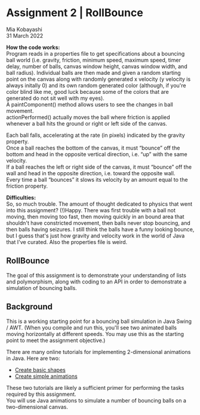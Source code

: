 # Assignment 2 | RollBounce  
Mia Kobayashi  
31 March 2022  

**How the code works:**  
Program reads in a properties file to get specifications about a bouncing ball world (i.e. gravity, friction, minimum speed, maximum speed, timer delay, number of balls, canvas window height, canvas window width, and ball radius).  Individual balls are then made and given a random starting point on the canvas along with randomly generated x velocity (y velocity is always initally 0) and its own random generated color (although, if you're color blind like me, good luck because some of the colors that are generated do not sit well with my eyes).  
A paintComponent() method allows users to see the changes in ball movement.  
actionPerformed() actually moves the ball where friction is applied whenever a ball hits the ground or right or left side of the canvas.  

Each ball falls, accelerating at the rate (in pixels) indicated by the gravity property.  
Once a ball reaches the bottom of the canvas, it must “bounce” off the bottom and head in the opposite vertical direction, i.e. “up” with the same velocity.  
If a ball reaches the left or right side of the canvas, it must “bounce” off the wall and head in the opposite direction, i.e. toward the opposite wall.  
Every time a ball “bounces” it slows its velocity by an amount equal to the friction property.  

**Difficulties:**  
So, so much trouble.  The amount of thought dedicated to physics that went into this assignment?  (!)Happy.  There was first trouble with a ball not moving, then moving too fast, then moving quickly in an bound area that shouldn't have constricted movement, then balls never stop bouncing, and then balls having seizures.  I still think the balls have a funny looking bounce, but I guess that's just how gravity and velocity work in the world of Java that I've curated.  Also the properties file is weird.  

## RollBounce  
The goal of this assignment is to demonstrate your understanding of lists and polymorphism, along with coding to an API in order to demonstrate a simulation of bouncing balls.  

## Background
This is a working starting point for a bouncing ball simulation in Java Swing / AWT. (When you compile and run this, you'll see two animated balls moving horizontally at different speeds. You may use this as the starting point to meet the assignment objective.)  

There are many online tutorials for implementing 2-dimensional animations in Java. Here are two:  
* [Create basic shapes](https://www.youtube.com/watch?v=4YhrmAGpVtI)  
* [Create simple animations](https://www.youtube.com/watch?v=I3usNR8JrEE)  

These two tutorials are likely a sufficient primer for performing the tasks required by this assignment.  
You will use Java animations to simulate a number of bouncing balls on a two-dimensional canvas.  
